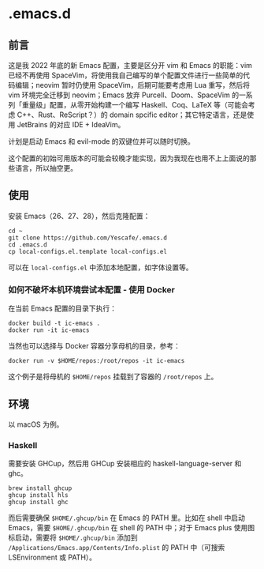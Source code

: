 # .emacs.d

## 前言

这是我 2022 年底的新 Emacs 配置，主要是区分开 vim 和 Emacs 的职能：vim 已经不再使用 SpaceVim，将使用我自己编写的单个配置文件进行一些简单的代码编辑；neovim 暂时仍使用 SpaceVim，后期可能要考虑用 Lua 重写，然后将 vim 环境完全迁移到 neovim；Emacs 放弃 Purcell、Doom、SpaceVim 的一系列「重量级」配置，从零开始构建一个编写 Haskell、Coq、LaTeX 等（可能会考虑 C++、Rust、ReScript？）的 domain spcific editor；其它特定语言，还是使用 JetBrains 的对应 IDE + IdeaVim。

计划是启动 Emacs 和 evil-mode 的双键位并可以随时切换。

这个配置的初始可用版本的可能会较晚才能实现，因为我现在也用不上上面说的那些语言，所以抽空更。

## 使用

安装 Emacs（26、27、28），然后克隆配置：

```shell
cd ~
git clone https://github.com/Yescafe/.emacs.d
cd .emacs.d
cp local-configs.el.template local-configs.el
```

可以在 `local-configs.el` 中添加本地配置，如字体设置等。


### 如何不破坏本机环境尝试本配置 - 使用 Docker

在当前 Emacs 配置的目录下执行：

```shell
docker build -t ic-emacs .
docker run -it ic-emacs
```

当然也可以选择与 Docker 容器分享母机的目录，参考：

```shell
docker run -v $HOME/repos:/root/repos -it ic-emacs
```

这个例子是将母机的 `$HOME/repos` 挂载到了容器的 `/root/repos` 上。


## 环境

以 macOS 为例。

### Haskell

需要安装 GHCup，然后用 GHCup 安装相应的 haskell-language-server 和 ghc。

```shell
brew install ghcup
ghcup install hls
ghcup install ghc
```

而后需要确保 `$HOME/.ghcup/bin` 在 Emacs 的 PATH 里。比如在 shell 中启动 Emacs，需要 `$HOME/.ghcup/bin` 在 shell 的 PATH 中；对于 Emacs plus 使用图标启动，需要将 `$HOME/.ghcup/bin` 添加到 `/Applications/Emacs.app/Contents/Info.plist` 的 PATH 中（可搜索 LSEnvironment 或 PATH）。

